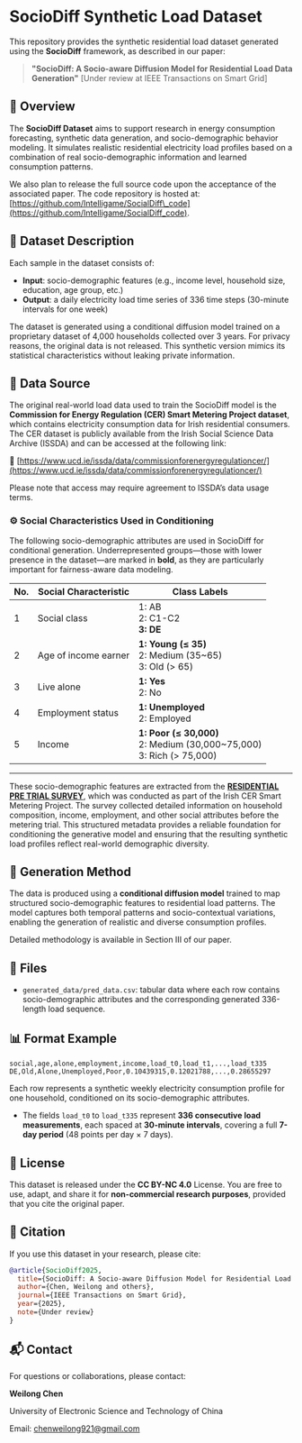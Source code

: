 

# SocioDiff Synthetic Load Dataset

This repository provides the synthetic residential load dataset generated using the **SocioDiff** framework, as described in our paper:

> **"SocioDiff: A Socio-aware Diffusion Model for Residential Load Data Generation"**
> \[Under review at IEEE Transactions on Smart Grid]

## 📘 Overview

The **SocioDiff Dataset** aims to support research in energy consumption forecasting, synthetic data generation, and socio-demographic behavior modeling. It simulates realistic residential electricity load profiles based on a combination of real socio-demographic information and learned consumption patterns.

We also plan to release the full source code upon the acceptance of the associated paper. The code repository is hosted at: [https://github.com/Intelligame/SocialDiff\_code](https://github.com/Intelligame/SocialDiff_code).

## 🧩 Dataset Description

Each sample in the dataset consists of:

* **Input**: socio-demographic features (e.g., income level, household size, education, age group, etc.)
* **Output**: a daily electricity load time series of 336 time steps (30-minute intervals for one week)

The dataset is generated using a conditional diffusion model trained on a proprietary dataset of 4,000 households collected over 3 years. For privacy reasons, the original data is not released. This synthetic version mimics its statistical characteristics without leaking private information.


## 📂 Data Source

The original real-world load data used to train the SocioDiff model is the **Commission for Energy Regulation (CER) Smart Metering Project dataset**, which contains electricity consumption data for Irish residential consumers. The CER dataset is publicly available from the Irish Social Science Data Archive (ISSDA) and can be accessed at the following link:

🔗 [https://www.ucd.ie/issda/data/commissionforenergyregulationcer/](https://www.ucd.ie/issda/data/commissionforenergyregulationcer/)

Please note that access may require agreement to ISSDA’s data usage terms.



### ⚙️ Social Characteristics Used in Conditioning

The following socio-demographic attributes are used in SocioDiff for conditional generation. Underrepresented groups—those with lower presence in the dataset—are marked in **bold**, as they are particularly important for fairness-aware data modeling.


| No. | Social Characteristic | Class Labels                                                               |
| --- | --------------------- | -------------------------------------------------------------------------- |
| 1   | Social class          | 1: AB<br>2: C1-C2<br>**3: DE**                                             |
| 2   | Age of income earner  | **1: Young (≤ 35)**<br>2: Medium (35\~65)<br>3: Old (> 65)                 |
| 3   | Live alone            | **1: Yes**<br>2: No                                                        |
| 4   | Employment status     | **1: Unemployed**<br>2: Employed                                           |
| 5   | Income                | **1: Poor (≤ 30,000)**<br>2: Medium (30,000\~75,000)<br>3: Rich (> 75,000) |

---

These socio-demographic features are extracted from the **[RESIDENTIAL PRE TRIAL SURVEY](https://github.com/Intelligame/SocialDiff/RESIDENTIAL%20PRE%20TRIAL%20SURVEY.doc)**, which was conducted as part of the Irish CER Smart Metering Project. The survey collected detailed information on household composition, income, employment, and other social attributes before the metering trial. This structured metadata provides a reliable foundation for conditioning the generative model and ensuring that the resulting synthetic load profiles reflect real-world demographic diversity.

## 🧪 Generation Method

The data is produced using a **conditional diffusion model** trained to map structured socio-demographic features to residential load patterns. The model captures both temporal patterns and socio-contextual variations, enabling the generation of realistic and diverse consumption profiles.

Detailed methodology is available in Section III of our paper.


## 📁 Files

* `generated_data/pred_data.csv`: tabular data where each row contains socio-demographic attributes and the corresponding generated 336-length load sequence.

## 📊 Format Example

```csv
social,age,alone,employment,income,load_t0,load_t1,...,load_t335
DE,Old,Alone,Unemployed,Poor,0.10439315,0.12021788,...,0.28655297
```

Each row represents a synthetic weekly electricity consumption profile for one household, conditioned on its socio-demographic attributes.

* The fields `load_t0` to `load_t335` represent **336 consecutive load measurements**, each spaced at **30-minute intervals**, covering a full **7-day period** (48 points per day × 7 days).


## 📜 License

This dataset is released under the **CC BY-NC 4.0** License. You are free to use, adapt, and share it for **non-commercial research purposes**, provided that you cite the original paper.

## 📝 Citation

If you use this dataset in your research, please cite:

```bibtex
@article{SocioDiff2025,
  title={SocioDiff: A Socio-aware Diffusion Model for Residential Load Data Generation},
  author={Chen, Weilong and others},
  journal={IEEE Transactions on Smart Grid},
  year={2025},
  note={Under review}
}
```

## 📬 Contact

For questions or collaborations, please contact:

**Weilong Chen**

University of Electronic Science and Technology of China

Email: [chenweilong921@gmail.com](mailto:chenweilong921@gmail.com)


